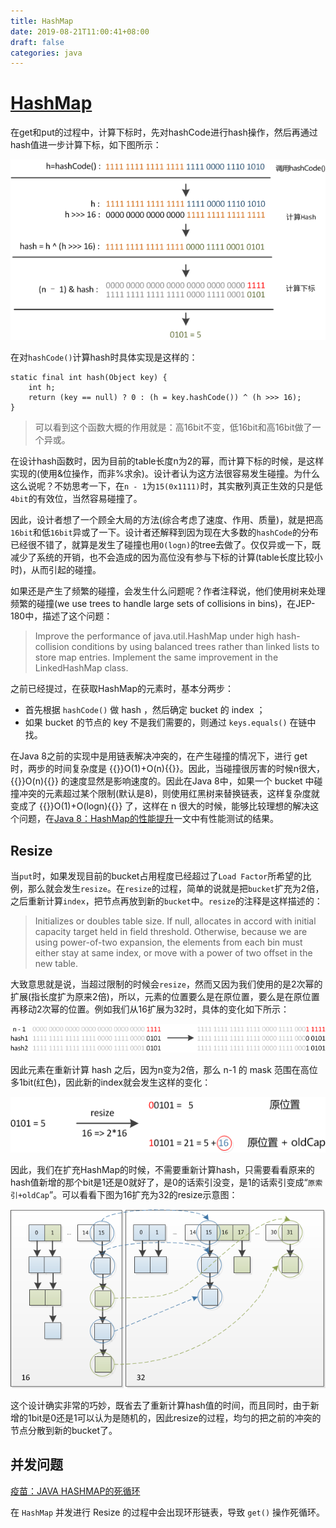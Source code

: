 ```yaml
---
title: HashMap
date: 2019-08-21T11:00:41+08:00
draft: false
categories: java
---
```


# [HashMap](https://yikun.github.io/2015/04/01/Java-HashMap%E5%B7%A5%E4%BD%9C%E5%8E%9F%E7%90%86%E5%8F%8A%E5%AE%9E%E7%8E%B0/)

在get和put的过程中，计算下标时，先对hashCode进行hash操作，然后再通过hash值进一步计算下标，如下图所示：

![](images/2-HashMap-4d03d.png)

在对`hashCode()`计算hash时具体实现是这样的：

```
static final int hash(Object key) {
    int h;
    return (key == null) ? 0 : (h = key.hashCode()) ^ (h >>> 16);
}
```
> 可以看到这个函数大概的作用就是：高16bit不变，低16bit和高16bit做了一个异或。

在设计hash函数时，因为目前的table长度n为2的幂，而计算下标的时候，是这样实现的(使用&位操作，而非%求余)。设计者认为这方法很容易发生碰撞。为什么这么说呢？不妨思考一下，在`n - 1`为`15(0x1111)`时，其实散列真正生效的只是低`4bit`的有效位，当然容易碰撞了。

因此，设计者想了一个顾全大局的方法(综合考虑了速度、作用、质量)，就是把高`16bit`和低`16bit`异或了一下。设计者还解释到因为现在大多数的`hashCode`的分布已经很不错了，就算是发生了碰撞也用`O(logn)`的tree去做了。仅仅异或一下，既减少了系统的开销，也不会造成的因为高位没有参与下标的计算(table长度比较小时)，从而引起的碰撞。

如果还是产生了频繁的碰撞，会发生什么问题呢？作者注释说，他们使用树来处理频繁的碰撞(we use trees to handle large sets of collisions in bins)，在JEP-180中，描述了这个问题：

>Improve the performance of java.util.HashMap under high hash-collision conditions by using balanced trees rather than linked lists to store map entries. Implement the same improvement in the LinkedHashMap class.

之前已经提过，在获取HashMap的元素时，基本分两步：

  - 首先根据 `hashCode()` 做 hash ，然后确定 bucket 的 index ；
  - 如果 bucket 的节点的 key 不是我们需要的，则通过 `keys.equals()` 在链中找。

在Java 8之前的实现中是用链表解决冲突的，在产生碰撞的情况下，进行 get 时，两步的时间复杂度是 {{<katex>}}O(1)+O(n){{</katex>}}。因此，当碰撞很厉害的时候n很大， {{<katex>}}O(n){{</katex>}} 的速度显然是影响速度的。因此在Java 8中，如果一个 bucket 中碰撞冲突的元素超过某个限制(默认是8)，则使用红黑树来替换链表，这样复杂度就变成了 {{<katex>}}O(1)+O(logn){{</katex>}} 了，这样在 n 很大的时候，能够比较理想的解决这个问题，在[Java 8：HashMap的性能提升](http://www.importnew.com/14417.html)一文中有性能测试的结果。

## Resize

当`put`时，如果发现目前的bucket占用程度已经超过了`Load Factor`所希望的比例，那么就会发生`resize`。在`resize`的过程，简单的说就是把`bucket`扩充为2倍，之后重新计算`index`，把节点再放到新的`bucket`中。`resize`的注释是这样描述的：

> Initializes or doubles table size. If null, allocates in accord with initial capacity target held in field threshold. Otherwise, because we are using power-of-two expansion, the elements from each bin must either stay at same index, or move with a power of two offset in the new table.

大致意思就是说，当超过限制的时候会`resize`，然而又因为我们使用的是2次幂的扩展(指长度扩为原来2倍)，所以，元素的位置要么是在原位置，要么是在原位置再移动2次幂的位置。例如我们从16扩展为32时，具体的变化如下所示：

![](images/2-HashMap-7bdc9.png)

因此元素在重新计算 hash 之后，因为n变为2倍，那么 n-1 的 mask 范围在高位多1bit(红色)，因此新的index就会发生这样的变化：

![](images/2-HashMap-03719.png)

因此，我们在扩充HashMap的时候，不需要重新计算hash，只需要看看原来的hash值新增的那个bit是1还是0就好了，是0的话索引没变，是1的话索引变成“`原索引+oldCap`”。可以看看下图为16扩充为32的resize示意图：

![](images/2-HashMap-4fb68.png)

这个设计确实非常的巧妙，既省去了重新计算hash值的时间，而且同时，由于新增的1bit是0还是1可以认为是随机的，因此resize的过程，均匀的把之前的冲突的节点分散到新的bucket了。

## 并发问题

[疫苗：JAVA HASHMAP的死循环](https://coolshell.cn/articles/9606.html)

在 `HashMap` 并发进行 Resize 的过程中会出现环形链表，导致 `get()` 操作死循环。
